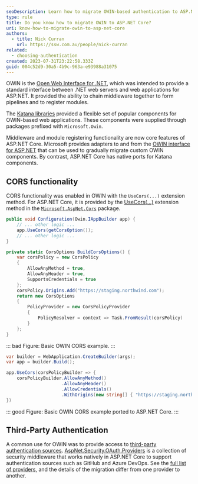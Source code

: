 ```yaml
---
seoDescription: Learn how to migrate OWIN-based authentication to ASP.NET Core for modern web applications.
type: rule
title: Do you know how to migrate OWIN to ASP.NET Core?
uri: know-how-to-migrate-owin-to-asp-net-core
authors:
  - title: Nick Curran
    url: https://ssw.com.au/people/nick-curran
related:
  - choosing-authentication
created: 2023-07-31T23:22:58.333Z
guid: 004c52d9-30a5-4b9c-963a-e93988a31075
---
```

OWIN is the [Open Web Interface for .NET](http://owin.org/), which was intended to provide a standard interface between .NET web servers and web applications for ASP.NET. It provided the ability to chain middleware together to form pipelines and to register modules.

The [Katana libraries](https://github.com/aspnet/AspNetKatana/) provided a flexible set of popular components for OWIN-based web applications. These components were supplied through packages prefixed with `Microsoft.Owin`.

Middleware and module registering functionality are now core features of ASP.NET Core. Microsoft provides adapters to and from the [OWIN interface for ASP.NET](https://learn.microsoft.com/en-us/aspnet/core/fundamentals/owin?view=aspnetcore-7.0&WT.mc_id=DT-MVP-33518) that can be used to gradually migrate custom OWIN components. By contrast, ASP.NET Core has native ports for Katana components.

## CORS functionality

CORS functionality was enabled in OWIN with the `UseCors(...)` extension method. For ASP.NET Core, it is provided by the [UseCors(...)](https://learn.microsoft.com/en-us/aspnet/core/security/cors?view=aspnetcore-9.0) extension method in the [`Microsoft.AspNet.Cors`](https://www.nuget.org/packages/Microsoft.AspNet.Cors) package.

```cs
public void Configuration(Owin.IAppBuilder app) {
    // ... other logic ...
    app.UseCors(getCorsOption());
    // ... other logic ...
}

private static CorsOptions BuildCorsOptions() {
    var corsPolicy = new CorsPolicy
    {
        AllowAnyMethod = true,
        AllowAnyHeader = true,
        SupportsCredentials = true
    };
    corsPolicy.Origins.Add("https://staging.northwind.com");
    return new CorsOptions 
    {
        PolicyProvider = new CorsPolicyProvider
        {
            PolicyResolver = context => Task.FromResult(corsPolicy)
        }
    };
}
```

::: bad
Figure: Basic OWIN CORS example.
:::

```cs
var builder = WebApplication.CreateBuilder(args);
var app = builder.Build();

app.UseCors(corsPolicyBuilder => {
    corsPolicyBuilder.AllowAnyMethod()
                     .AllowAnyHeader()
                     .AllowCredentials()
                     .WithOrigins(new string[] { "https://staging.northwind.com" });
})
```

::: good
Figure: Basic OWIN CORS example ported to ASP.NET Core.
:::

## Third-Party Authentication

A common use for OWIN was to provide access to [third-party authentication sources](/choosing-authentication/). [AspNet.Security.OAuth.Providers](https://github.com/aspnet-contrib/AspNet.Security.OAuth.Providers) is a collection of security middleware that works natively in ASP.NET Core to support authentication sources such as GitHub and Azure DevOps. See the [full list of providers](https://github.com/aspnet-contrib/AspNet.Security.OAuth.Providers#providers), and the details of the migration differ from one provider to another.
